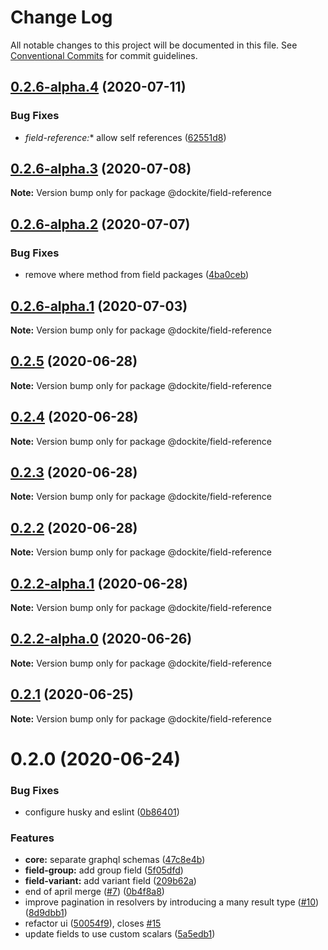 # Change Log

All notable changes to this project will be documented in this file.
See [Conventional Commits](https://conventionalcommits.org) for commit guidelines.

## [0.2.6-alpha.4](https://github.com/dockite/dockite/compare/@dockite/field-reference@0.2.6-alpha.3...@dockite/field-reference@0.2.6-alpha.4) (2020-07-11)


### Bug Fixes

* **field-reference*:** allow self references ([62551d8](https://github.com/dockite/dockite/commit/62551d89c199a9b18061c3e8e5fd2f17d2a9f05c))





## [0.2.6-alpha.3](https://github.com/dockite/dockite/compare/@dockite/field-reference@0.2.6-alpha.2...@dockite/field-reference@0.2.6-alpha.3) (2020-07-08)

**Note:** Version bump only for package @dockite/field-reference





## [0.2.6-alpha.2](https://github.com/dockite/dockite/compare/@dockite/field-reference@0.2.5...@dockite/field-reference@0.2.6-alpha.2) (2020-07-07)


### Bug Fixes

* remove where method from field packages ([4ba0ceb](https://github.com/dockite/dockite/commit/4ba0ceb0a97b4704a0be3d9637d6782bc5c4bc62))





## [0.2.6-alpha.1](https://github.com/dockite/dockite/compare/@dockite/field-reference@0.2.5...@dockite/field-reference@0.2.6-alpha.1) (2020-07-03)

**Note:** Version bump only for package @dockite/field-reference





## [0.2.5](https://github.com/dockite/dockite/compare/@dockite/field-reference@0.2.1...@dockite/field-reference@0.2.5) (2020-06-28)

**Note:** Version bump only for package @dockite/field-reference





## [0.2.4](https://github.com/dockite/dockite/compare/@dockite/field-reference@0.2.1...@dockite/field-reference@0.2.4) (2020-06-28)

**Note:** Version bump only for package @dockite/field-reference





## [0.2.3](https://github.com/dockite/dockite/compare/@dockite/field-reference@0.2.1...@dockite/field-reference@0.2.3) (2020-06-28)

**Note:** Version bump only for package @dockite/field-reference





## [0.2.2](https://github.com/dockite/dockite/compare/@dockite/field-reference@0.2.1...@dockite/field-reference@0.2.2) (2020-06-28)

**Note:** Version bump only for package @dockite/field-reference





## [0.2.2-alpha.1](https://github.com/dockite/dockite/compare/@dockite/field-reference@0.2.1...@dockite/field-reference@0.2.2-alpha.1) (2020-06-28)

**Note:** Version bump only for package @dockite/field-reference





## [0.2.2-alpha.0](https://github.com/dockite/dockite/compare/@dockite/field-reference@0.2.1...@dockite/field-reference@0.2.2-alpha.0) (2020-06-26)

**Note:** Version bump only for package @dockite/field-reference





## [0.2.1](https://github.com/dockite/dockite/compare/@dockite/field-reference@0.2.0...@dockite/field-reference@0.2.1) (2020-06-25)

**Note:** Version bump only for package @dockite/field-reference





# 0.2.0 (2020-06-24)


### Bug Fixes

* configure husky and eslint ([0b86401](https://github.com/dockite/dockite/commit/0b86401a255fc55f1a051eebde8bf014f9dd7d23))


### Features

* **core:** separate graphql schemas ([47c8e4b](https://github.com/dockite/dockite/commit/47c8e4bd6c30460d8d5f3c59311fee39f122a299))
* **field-group:** add group field ([5f05dfd](https://github.com/dockite/dockite/commit/5f05dfda7a00a5193d4cdd322b929d3cd27d95ac))
* **field-variant:** add variant field ([209b62a](https://github.com/dockite/dockite/commit/209b62a74f3a51c29e54f50e1cbb1111c7f8262b))
* end of april merge  ([#7](https://github.com/dockite/dockite/issues/7)) ([0b4f8a8](https://github.com/dockite/dockite/commit/0b4f8a8ebd6da6118eee6e219817d7c85d611200))
* improve pagination in resolvers by introducing a many result type ([#10](https://github.com/dockite/dockite/issues/10)) ([8d9dbb1](https://github.com/dockite/dockite/commit/8d9dbb1663d97fe4cb533f9d0b2d06cb247c2654))
* refactor ui ([50054f9](https://github.com/dockite/dockite/commit/50054f980c990822e7e6ceffe05d0799f2e5dcd5)), closes [#15](https://github.com/dockite/dockite/issues/15)
* update fields to use custom scalars ([5a5edb1](https://github.com/dockite/dockite/commit/5a5edb1a165dfbc7d7b2858887c8c0e7f452bdb3))
